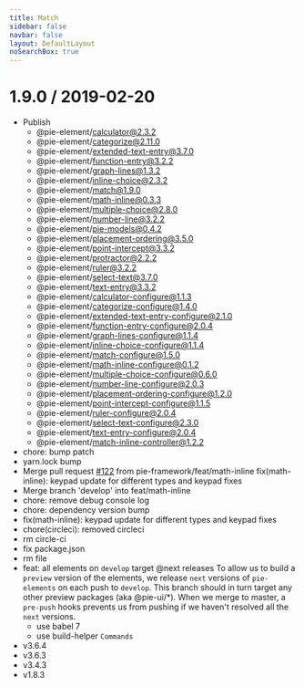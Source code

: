 ```yaml
---
title: Match
sidebar: false
navbar: false
layout: DefaultLayout
noSearchBox: true
---
```

1.9.0 / 2019-02-20
==================

  * Publish
    - @pie-element/calculator@2.3.2
    - @pie-element/categorize@2.11.0
    - @pie-element/extended-text-entry@3.7.0
    - @pie-element/function-entry@3.2.2
    - @pie-element/graph-lines@1.3.2
    - @pie-element/inline-choice@2.3.2
    - @pie-element/match@1.9.0
    - @pie-element/math-inline@0.3.3
    - @pie-element/multiple-choice@2.8.0
    - @pie-element/number-line@3.2.2
    - @pie-element/pie-models@0.4.2
    - @pie-element/placement-ordering@3.5.0
    - @pie-element/point-intercept@3.3.2
    - @pie-element/protractor@2.2.2
    - @pie-element/ruler@3.2.2
    - @pie-element/select-text@3.7.0
    - @pie-element/text-entry@3.3.2
    - @pie-element/calculator-configure@1.1.3
    - @pie-element/categorize-configure@1.4.0
    - @pie-element/extended-text-entry-configure@2.1.0
    - @pie-element/function-entry-configure@2.0.4
    - @pie-element/graph-lines-configure@1.1.4
    - @pie-element/inline-choice-configure@1.1.4
    - @pie-element/match-configure@1.5.0
    - @pie-element/math-inline-configure@0.1.2
    - @pie-element/multiple-choice-configure@0.6.0
    - @pie-element/number-line-configure@2.0.3
    - @pie-element/placement-ordering-configure@1.2.0
    - @pie-element/point-intercept-configure@1.1.5
    - @pie-element/ruler-configure@2.0.4
    - @pie-element/select-text-configure@2.3.0
    - @pie-element/text-entry-configure@2.0.4
    - @pie-element/match-inline-controller@1.2.2
  * chore: bump patch
  * yarn.lock bump
  * Merge pull request [#122](https://github.com/pie-framework/pie-elements/issues/122) from pie-framework/feat/math-inline
    fix(math-inline): keypad update for different types and keypad fixes
  * Merge branch 'develop' into feat/math-inline
  * chore: remove debug console log
  * chore: dependency version bump
  * fix(math-inline): keypad update for different types and keypad fixes
  * chore(circleci): removed circleci
  * rm circle-ci
  * fix package.json
  * rm file
  * feat: all elements on `develop` target @next releases
    To allow us to build a `preview` version of the elements, we release
    `next` versions of `pie-elements` on each push to `develop`. This branch
    should in turn target any other preview packages (aka @pie-ui/*).
    When we merge to master, a `pre-push` hooks prevents us from pushing if
    we haven't resolved all the `next` versions.
    * use babel 7
    * use build-helper `Commands`
  * v3.6.4
  * v3.6.3
  * v3.4.3
  * v1.8.3
